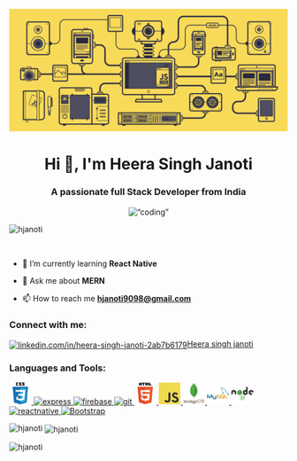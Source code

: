 [![MasterHead](https://raw.githubusercontent.com/muhammadnurulahsan/muhammadnurulahsan/main/ahsan.gif)](https://hjanoti.io)

<h1 align="center">Hi 👋, I'm Heera Singh Janoti</h1>
<h3 align="center">A passionate full Stack Developer from India</h3>
<center>
<img align="center" alt= “coding” src="https://webcoder.co.in/wp-content/uploads/2021/04/website.gif">
</center>
<p align="left"> <img src="https://komarev.com/ghpvc/?username=hjanoti&label=Profile%20views&color=0e75b6&style=flat" alt="hjanoti" /> </p>

<p align="left"> <a href="https://twitter.com/" target="blank"><img src="https://img.shields.io/twitter/follow/?logo=twitter&style=for-the-badge" alt="" /></a> </p>

- 🌱 I’m currently learning **React Native**

- 💬 Ask me about **MERN**

- 📫 How to reach me **hjanoti9098@gmail.com**


<h3 align="left">Connect with me:</h3>
<p align="left">
<a href="https://linkedin.com/in/linkedin.com/in/heera-singh-janoti-2ab7b6179" target="blank"><img align="center" src="https://static.vecteezy.com/system/resources/previews/018/930/587/original/linkedin-logo-linkedin-icon-transparent-free-png.png" alt="linkedin.com/in/heera-singh-janoti-2ab7b6179" height="50" width="60" />Heera singh janoti</a>
</p>

<h3 align="left">Languages and Tools:</h3>
<p align="left">
  <a href="https://www.w3schools.com/css/" target="_blank" rel="noreferrer"> <img src="https://raw.githubusercontent.com/devicons/devicon/master/icons/css3/css3-original-wordmark.svg" alt="css3" width="40" height="40"/> </a>
  <a href="https://expressjs.com" target="_blank" rel="noreferrer"> <img src="https://cdn.hashnode.com/res/hashnode/image/upload/v1675637255386/f3a9a38b-116d-4b35-8f46-8d8abb78166f.png" alt="express" width="60" height="50"/> </a> 
  <a href="https://firebase.google.com/" target="_blank" rel="noreferrer"> <img src="https://www.vectorlogo.zone/logos/firebase/firebase-icon.svg" alt="firebase" width="40" height="40"/> </a>
  <a href="https://git-scm.com/" target="_blank" rel="noreferrer"> <img src="https://www.vectorlogo.zone/logos/git-scm/git-scm-icon.svg" alt="git" width="40" height="40"/> </a>
  <a href="https://www.w3.org/html/" target="_blank" rel="noreferrer"> <img src="https://raw.githubusercontent.com/devicons/devicon/master/icons/html5/html5-original-wordmark.svg" alt="html5" width="40" height="40"/> </a>
  <a href="https://developer.mozilla.org/en-US/docs/Web/JavaScript" target="_blank" rel="noreferrer"> <img src="https://raw.githubusercontent.com/devicons/devicon/master/icons/javascript/javascript-original.svg" alt="javascript" width="40" height="40"/> </a>
  <a href="https://www.mongodb.com/" target="_blank" rel="noreferrer"> <img src="https://raw.githubusercontent.com/devicons/devicon/master/icons/mongodb/mongodb-original-wordmark.svg" alt="mongodb" width="40" height="40"/> </a>
  <a href="https://www.mysql.com/" target="_blank" rel="noreferrer"> <img src="https://raw.githubusercontent.com/devicons/devicon/master/icons/mysql/mysql-original-wordmark.svg" alt="mysql" width="40" height="40"/> </a> <a href="https://nodejs.org" target="_blank" rel="noreferrer"> <img src="https://raw.githubusercontent.com/devicons/devicon/master/icons/nodejs/nodejs-original-wordmark.svg" alt="nodejs" width="40" height="40"/> </a>
  <a href="https://reactnative.dev/" target="_blank" rel="noreferrer"> <img src="https://reactnative.dev/img/header_logo.svg" alt="reactnative" width="40" height="40"/> </a>
  <a href="https://bootstrap.dev/" target="_blank" rel="noreferrer"> <img src="https://download.logo.wine/logo/Bootstrap_(front-end_framework)/Bootstrap_(front-end_framework)-Logo.wine.png" alt="Bootstrap" width="60" height="40"/> </a>
</p>

<p><img align="left" src="https://github-readme-stats.vercel.app/api/top-langs?username=hjanoti&show_icons=true&locale=en&layout=compact" alt="hjanoti" /></p>

<p>&nbsp;<img align="center" src="https://github-readme-stats.vercel.app/api?username=hjanoti&show_icons=true&locale=en" alt="hjanoti" /></p>

<p><img align="center" src="https://github-readme-streak-stats.herokuapp.com/?user=hjanoti&" alt="hjanoti" /></p>

